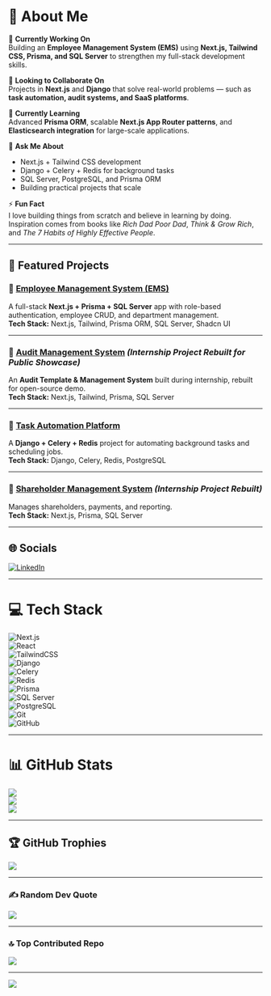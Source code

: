# 💫 About Me
🎯 **Currently Working On**  
Building an **Employee Management System (EMS)** using **Next.js, Tailwind CSS, Prisma, and SQL Server** to strengthen my full-stack development skills.  

🤝 **Looking to Collaborate On**  
Projects in **Next.js** and **Django** that solve real-world problems — such as **task automation, audit systems, and SaaS platforms**.  

🌱 **Currently Learning**  
Advanced **Prisma ORM**, scalable **Next.js App Router patterns**, and **Elasticsearch integration** for large-scale applications.  

💬 **Ask Me About**  
- Next.js + Tailwind CSS development  
- Django + Celery + Redis for background tasks  
- SQL Server, PostgreSQL, and Prisma ORM  
- Building practical projects that scale  

⚡ **Fun Fact**  
I love building things from scratch and believe in learning by doing. Inspiration comes from books like *Rich Dad Poor Dad*, *Think & Grow Rich*, and *The 7 Habits of Highly Effective People*.  

---

## 🚀 Featured Projects

### 📌 [Employee Management System (EMS)](https://github.com/Iroshpanday/ems)
A full-stack **Next.js + Prisma + SQL Server** app with role-based authentication, employee CRUD, and department management.  
**Tech Stack:** Next.js, Tailwind, Prisma ORM, SQL Server, Shadcn UI  

---

### 📌 [Audit Management System](https://github.com/Iroshpanday/audit-management) *(Internship Project Rebuilt for Public Showcase)*
An **Audit Template & Management System** built during internship, rebuilt for open-source demo.  
**Tech Stack:** Next.js, Tailwind, Prisma, SQL Server  

---

### 📌 [Task Automation Platform](https://github.com/Iroshpanday/django-task-automation)
A **Django + Celery + Redis** project for automating background tasks and scheduling jobs.  
**Tech Stack:** Django, Celery, Redis, PostgreSQL  

---

### 📌 [Shareholder Management System](https://github.com/Iroshpanday/shareholder-system) *(Internship Project Rebuilt)*
Manages shareholders, payments, and reporting.  
**Tech Stack:** Next.js, Prisma, SQL Server  

---

## 🌐 Socials
[![LinkedIn](https://img.shields.io/badge/LinkedIn-%230077B5.svg?logo=linkedin&logoColor=white)](https://www.linkedin.com/in/iroshpanday)  

---

# 💻 Tech Stack
![Next.js](https://img.shields.io/badge/next.js-black?style=for-the-badge&logo=next.js&logoColor=white)  
![React](https://img.shields.io/badge/react-%2320232a.svg?style=for-the-badge&logo=react&logoColor=%2361DAFB)  
![TailwindCSS](https://img.shields.io/badge/tailwindcss-%2338B2AC.svg?style=for-the-badge&logo=tailwind-css&logoColor=white)  
![Django](https://img.shields.io/badge/django-%23092E20.svg?style=for-the-badge&logo=django&logoColor=white)  
![Celery](https://img.shields.io/badge/celery-%2335b233.svg?style=for-the-badge&logo=celery&logoColor=white)  
![Redis](https://img.shields.io/badge/redis-%23DD0031.svg?style=for-the-badge&logo=redis&logoColor=white)  
![Prisma](https://img.shields.io/badge/prisma-2D3748?style=for-the-badge&logo=prisma&logoColor=white)  
![SQL Server](https://img.shields.io/badge/sqlserver-CC2927?style=for-the-badge&logo=microsoftsqlserver&logoColor=white)  
![PostgreSQL](https://img.shields.io/badge/postgres-%23316192.svg?style=for-the-badge&logo=postgresql&logoColor=white)  
![Git](https://img.shields.io/badge/git-%23F05033.svg?style=for-the-badge&logo=git&logoColor=white)  
![GitHub](https://img.shields.io/badge/github-%23121011.svg?style=for-the-badge&logo=github&logoColor=white)  

---

# 📊 GitHub Stats
![](https://github-readme-stats.vercel.app/api?username=Iroshpanday&theme=dark&hide_border=false&include_all_commits=true&count_private=true)<br/>
![](https://github-readme-streak-stats.herokuapp.com/?user=Iroshpanday&theme=dark&hide_border=false)<br/>
![](https://github-readme-stats.vercel.app/api/top-langs/?username=Iroshpanday&theme=dark&hide_border=false&include_all_commits=true&count_private=true&layout=compact)

---

## 🏆 GitHub Trophies
![](https://github-profile-trophy.vercel.app/?username=Iroshpanday&theme=radical&no-frame=false&no-bg=true&margin-w=4)

---

### ✍️ Random Dev Quote
![](https://quotes-github-readme.vercel.app/api?type=horizontal&theme=radical)

---

### 🔝 Top Contributed Repo
![](https://github-contributor-stats.vercel.app/api?username=Iroshpanday&limit=5&theme=dark&combine_all_yearly_contributions=true)

---

[![](https://visitcount.itsvg.in/api?id=Iroshpanday&icon=0&color=0)](https://visitcount.itsvg.in)
